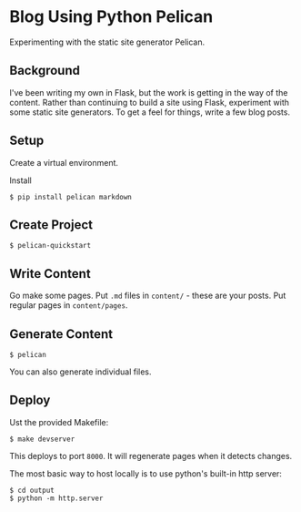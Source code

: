 # Blog Using Python Pelican

Experimenting with the static site generator Pelican.


## Background

I've been writing my own in Flask, but the work is getting in the way of the content.
Rather than continuing to build a site using Flask, experiment with some static site generators.
To get a feel for things, write a few blog posts.


## Setup

Create a virtual environment.

Install
```
$ pip install pelican markdown
```


## Create Project

```
$ pelican-quickstart
```


## Write Content

Go make some pages.
Put `.md` files in `content/` - these are your posts.
Put regular pages in `content/pages`.


## Generate Content

```
$ pelican
```

You can also generate individual files.


## Deploy

Ust the provided Makefile:

```
$ make devserver
```

This deploys to port `8000`.
It will regenerate pages when it detects changes.

The most basic way to host locally is to use python's built-in http server:

```
$ cd output
$ python -m http.server
```
